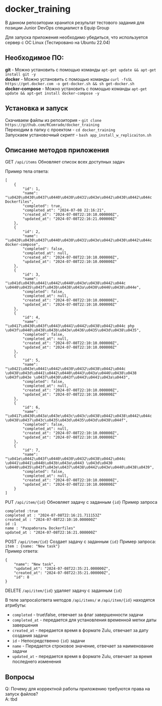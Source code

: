 # docker_training
В данном репозитории хранится результат тестового задания для позиции Junior DevOps специалист в Equip Group

Для запуска приложения необходимо убедиться, что используется сервер с ОС Linux (Тестировано на Ubuntu 22.04) 

## Необходимое ПО:
**git** - Можно установить с помощью команды `apt-get update && apt-get install git -y`  <br />
**docker** - Можно установить с помощью команды `curl -fsSL https://get.docker.com -o get-docker.sh && sh get-docker.sh`  <br />
**docker-compose** - Можно установить с помощью команды `apt-get update && apt-get install docker-compose -y`  <br />

## Установка и запуск 
Скачиваем файлы из репозитория - `git clone https://github.com/RComrade/docker_training` <br />
Переходим в папку с проектом - `cd docker_training` <br />
Запускаем установочный скрипт - `bash app_install_w_replicaiton.sh` <br />

## Описание методов приложения
GET `/api/items` Обновляет список всех доступных задач <br />

Пример тела ответа:
```
[
    {
        "id": 1,
        "name": "\u0420\u0430\u0437\u0440\u0430\u0431\u043e\u0442\u0430\u0442\u044c Dockerfiles",
        "completed": true,
        "completed_at": "2024-07-08 22:16:21",
        "created_at": "2024-07-08T22:10:10.000000Z",
        "updated_at": "2024-07-08T22:16:21.000000Z"
    },
    {
        "id": 2,
        "name": "\u0420\u0430\u0437\u0440\u0430\u0431\u043e\u0442\u0430\u0442\u044c docker-compose",
        "completed": false,
        "completed_at": null,
        "created_at": "2024-07-08T22:10:10.000000Z",
        "updated_at": "2024-07-08T22:10:10.000000Z"
    },
    {
        "id": 3,
        "name": "\u041d\u0430\u0441\u0442\u0440\u043e\u0438\u0442\u044c \u0440\u0435\u043f\u043b\u0438\u043a\u0430\u0446\u0438\u044e",
        "completed": false,
        "completed_at": null,
        "created_at": "2024-07-08T22:10:10.000000Z",
        "updated_at": "2024-07-08T22:10:10.000000Z"
    },
    {
        "id": 4,
        "name": "\u0417\u0430\u043f\u0443\u0441\u0442\u0438\u0442\u044c php \u043f\u0440\u0438\u043b\u043e\u0436\u0435\u043d\u0438\u0435",
        "completed": false,
        "completed_at": null,
        "created_at": "2024-07-08T22:10:10.000000Z",
        "updated_at": "2024-07-08T22:10:10.000000Z"
    },
    {
        "id": 5,
        "name": "\u0421\u043e\u0441\u0442\u0430\u0432\u0438\u0442\u044c \u0438\u043d\u0441\u0442\u0440\u0443\u043a\u0446\u0438\u0438 \u043f\u043e \u0437\u0430\u043f\u0443\u0441\u043a\u0443",
        "completed": false,
        "completed_at": null,
        "created_at": "2024-07-08T22:10:10.000000Z",
        "updated_at": "2024-07-08T22:10:10.000000Z"
    },
    {
        "id": 6,
        "name": "\u0417\u0430\u043a\u043e\u043c\u043c\u0438\u0442\u0438\u0442\u044c \u0438\u0437\u043c\u0435\u043d\u0435\u043d\u0438\u044f",
        "completed": false,
        "completed_at": null,
        "created_at": "2024-07-08T22:10:10.000000Z",
        "updated_at": "2024-07-08T22:10:10.000000Z"
    },
    {
        "id": 7,
        "name": "\u041e\u0442\u043f\u0440\u0430\u0432\u0438\u0442\u044c \u0441\u0441\u044b\u043b\u043a\u0443 \u043d\u0430 \u0440\u0435\u043f\u043e\u0437\u0438\u0442\u043e\u0440\u0438\u0439",
        "completed": false,
        "completed_at": null,
        "created_at": "2024-07-08T22:10:10.000000Z",
        "updated_at": "2024-07-08T22:10:10.000000Z"
    }
]
```


PUT `/api/item/{id}` Обновляет задачу с заданным `{id}`
Пример запроса
```
completed :true
completed_at : "2024-07-08T22:16:21.711153Z"
created_at : "2024-07-08T22:10:10.000000Z"
id :1
name : "Разработать Dockerfiles"
updated_at : "2024-07-08T22:16:21.000000Z"
```
POST `/api/item/{id}` Создает задачу с заданным `{id}`
Пример запроса: 
`item : {name: "New task"}`  <br />
Пример ответа:
```
{
    "name": "New task",
    "updated_at": "2024-07-08T22:35:21.000000Z",
    "created_at": "2024-07-08T22:35:21.000000Z",
    "id": 8
}
```
DELETE `/api/item/{id}` удаляет задачу с заданным `{id}`


В теле запроса\ответа методов `/api/items/` и `/api/item/{id}` находятся атрибуты: <br />
+ `completed` - true\false, отвечает за флаг завершенности задачи <br />
+ `completed_at` - передается для установления временной метки даты завершения <br />
+ `created_at`  - передается время в формате Zulu, отвечает за дату создания задачи <br />
+ `id` - Непосредственно `{id}` задачи <br />
+ `name` - Передается строковое значение, отвечает за наименование задачи <br />
+ `updated_at` - передается время в формате Zulu, отвечает за время последнего изменения <br />


## Вопросы <br />
Q: Почему для корректной работы приложению требуются права на запуск файлов? <br />
A: tbd


